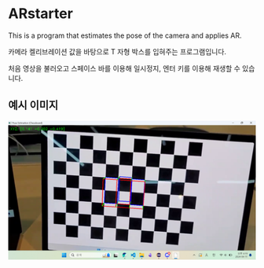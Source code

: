 # ARstarter
This is a program that estimates the pose of the camera and applies AR.

카메라 켈리브레이션 값을 바탕으로 T 자형 박스를 입혀주는 프로그램입니다.

처음 영상을 불러오고 스페이스 바를 이용해 일시정지, 엔터 키를 이용해 재생할 수 있습니다.

## 예시 이미지
![alt text](image.png)
